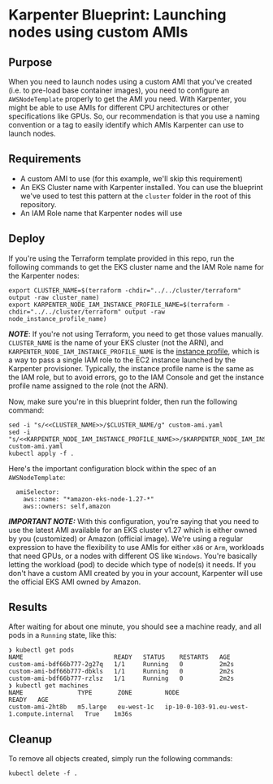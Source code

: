 # Karpenter Blueprint: Launching nodes using custom AMIs

## Purpose
When you need to launch nodes using a custom AMI that you've created (i.e. to pre-load base container images), you need to configure an `AWSNodeTemplate` properly to get the AMI you need. With Karpenter, you might be able to use AMIs for different CPU architectures or other specifications like GPUs. So, our recommendation is that you use a naming convention or a tag to easily identify which AMIs Karpenter can use to launch nodes.

## Requirements

* A custom AMI to use (for this example, we'll skip this requirement)
* An EKS Cluster name with Karpenter installed. You can use the blueprint we've used to test this pattern at the `cluster` folder in the root of this repository.
* An IAM Role name that Karpenter nodes will use

## Deploy

If you're using the Terraform template provided in this repo, run the following commands to get the EKS cluster name and the IAM Role name for the Karpenter nodes:

```
export CLUSTER_NAME=$(terraform -chdir="../../cluster/terraform" output -raw cluster_name)
export KARPENTER_NODE_IAM_INSTANCE_PROFILE_NAME=$(terraform -chdir="../../cluster/terraform" output -raw node_instance_profile_name)
```

***NOTE***: If you're not using Terraform, you need to get those values manually. `CLUSTER_NAME` is the name of your EKS cluster (not the ARN), and `KARPENTER_NODE_IAM_INSTANCE_PROFILE_NAME` is the [instance profile](https://docs.aws.amazon.com/IAM/latest/UserGuide/id_roles_use_switch-role-ec2_instance-profiles.html#instance-profiles-manage-console), which is a way to pass a single IAM role to the EC2 instance launched by the Karpenter provisioner. Typically, the instance profile name is the same as the IAM role, but to avoid errors, go to the IAM Console and get the instance profile name assigned to the role (not the ARN).

Now, make sure you're in this blueprint folder, then run the following command:

```
sed -i "s/<<CLUSTER_NAME>>/$CLUSTER_NAME/g" custom-ami.yaml
sed -i "s/<<KARPENTER_NODE_IAM_INSTANCE_PROFILE_NAME>>/$KARPENTER_NODE_IAM_INSTANCE_PROFILE_NAME/g" custom-ami.yaml
kubectl apply -f .
```

Here's the important configuration block within the spec of an `AWSNodeTemplate`: 

```
  amiSelector:
    aws::name: "*amazon-eks-node-1.27-*"
    aws::owners: self,amazon
```

***IMPORTANT NOTE:*** With this configuration, you're saying that you need to use the latest AMI available for an EKS cluster v1.27 which is either owned by you (customized) or Amazon (official image). We're  using a regular expression to have the flexibility to use AMIs for either `x86` or `Arm`, workloads that need GPUs, or a nodes with different OS like `Windows`. You're basically letting the workload (pod) to decide which type of node(s) it needs. If you don't have a custom AMI created by you in your account, Karpenter will use the official EKS AMI owned by Amazon.

## Results
After waiting for about one minute, you should see a machine ready, and all pods in a `Running` state, like this:

```
❯ kubectl get pods
NAME                         READY   STATUS    RESTARTS   AGE
custom-ami-bdf66b777-2g27q   1/1     Running   0          2m2s
custom-ami-bdf66b777-dbkls   1/1     Running   0          2m2s
custom-ami-bdf66b777-rzlsz   1/1     Running   0          2m2s
❯ kubectl get machines
NAME               TYPE       ZONE         NODE                                        READY   AGE
custom-ami-2ht8b   m5.large   eu-west-1c   ip-10-0-103-91.eu-west-1.compute.internal   True    1m36s
```

## Cleanup
To remove all objects created, simply run the following commands:

```
kubectl delete -f .
```